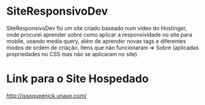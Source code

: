 # SiteResponsivoDev
SiteResponsivoDev foi um site criado baseado num vídeo do Hostinger, onde procurei aprender sobre como aplicar a responsividade no site para mobile, usando media query, além de aprender novas tags e diferentes modos de ordem de criação. Itens que não funcionaram => Sobre (aplicadas propriedades no CSS mas não se aplicaram no site)
# Link para o Site Hospedado
http://issoqueenick.unaux.com/
